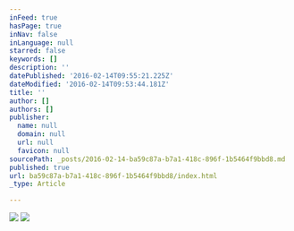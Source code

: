 ```yaml
---
inFeed: true
hasPage: true
inNav: false
inLanguage: null
starred: false
keywords: []
description: ''
datePublished: '2016-02-14T09:55:21.225Z'
dateModified: '2016-02-14T09:53:44.181Z'
title: ''
author: []
authors: []
publisher:
  name: null
  domain: null
  url: null
  favicon: null
sourcePath: _posts/2016-02-14-ba59c87a-b7a1-418c-896f-1b5464f9bbd8.md
published: true
url: ba59c87a-b7a1-418c-896f-1b5464f9bbd8/index.html
_type: Article

---
```

![](https://the-grid-user-content.s3-us-west-2.amazonaws.com/301241e1-dc88-4173-bf1e-b15ec730cec5.jpg)
![](https://the-grid-user-content.s3-us-west-2.amazonaws.com/19620ce6-5598-46c7-9edc-f6f64114a95d.jpg)